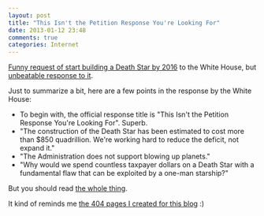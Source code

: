 ```yaml
---
layout: post
title: "This Isn't the Petition Response You're Looking For"
date: 2013-01-12 23:48
comments: true
categories: Internet
---
```


[Funny request of start building a Death Star by 2016](https://petitions.whitehouse.gov/petition/secure-resources-and-funding-and-begin-construction-death-star-2016/wlfKzFkN "request") to the White House, but [unbeatable response to it](https://petitions.whitehouse.gov/response/isnt-petition-response-youre-looking "response").

Just to summarize a bit, here are a few points in the response by the White House:

- To begin with, the official response title is "This Isn't the Petition Response You're Looking For". Superb.
- "The construction of the Death Star has been estimated to cost more than $850 quadrillion. We're working hard to reduce the deficit, not expand it."
- "The Administration does not support blowing up planets."
- "Why would we spend countless taxpayer dollars on a Death Star with a fundamental flaw that can be exploited by a one-man starship?"

But you should read [the whole thing](https://petitions.whitehouse.gov/response/isnt-petition-response-youre-looking "response").

It kind of reminds me [the 404 pages I created for this blog](http://fuzzingtheweb.com/404/ "404") :)
